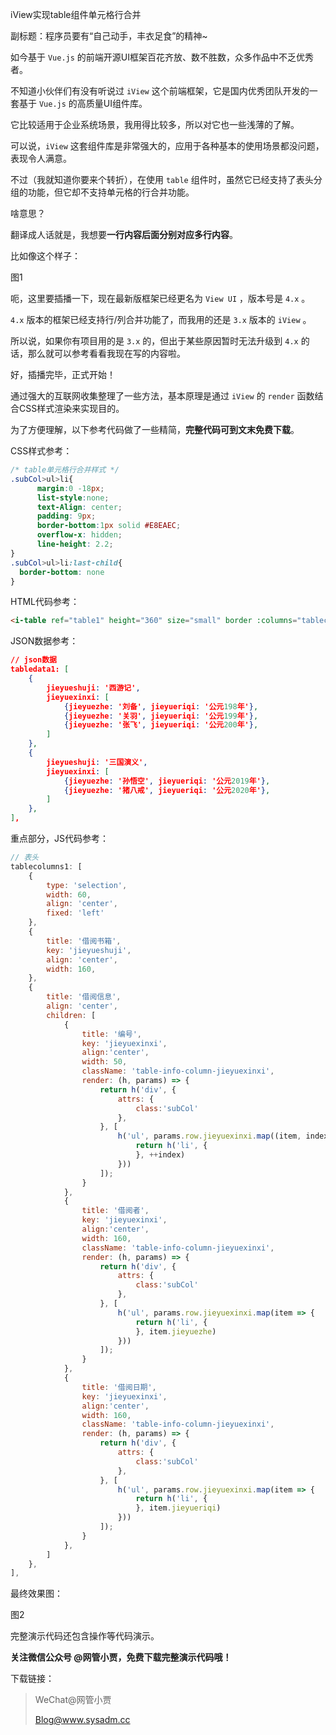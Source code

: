 iView实现table组件单元格行合并

副标题：程序员要有“自己动手，丰衣足食”的精神~



如今基于 `Vue.js` 的前端开源UI框架百花齐放、数不胜数，众多作品中不乏优秀者。

不知道小伙伴们有没有听说过 `iView` 这个前端框架，它是国内优秀团队开发的一套基于 `Vue.js` 的高质量UI组件库。

它比较适用于企业系统场景，我用得比较多，所以对它也一些浅薄的了解。

可以说，`iView` 这套组件库是非常强大的，应用于各种基本的使用场景都没问题，表现令人满意。

不过（我就知道你要来个转折），在使用 `table` 组件时，虽然它已经支持了表头分组的功能，但它却不支持单元格的行合并功能。

啥意思？

翻译成人话就是，我想要**一行内容后面分别对应多行内容**。

比如像这个样子：

图1



呃，这里要插播一下，现在最新版框架已经更名为 `View UI` ，版本号是 `4.x` 。

`4.x` 版本的框架已经支持行/列合并功能了，而我用的还是 `3.x` 版本的 `iView` 。

所以说，如果你有项目用的是 `3.x` 的，但出于某些原因暂时无法升级到 `4.x` 的话，那么就可以参考看看我现在写的内容啦。



好，插播完毕，正式开始！

通过强大的互联网收集整理了一些方法，基本原理是通过 `iView` 的 `render` 函数结合CSS样式渲染来实现目的。

为了方便理解，以下参考代码做了一些精简，**完整代码可到文末免费下载**。



CSS样式参考：

```css
/* table单元格行合并样式 */
.subCol>ul>li{
      margin:0 -18px;
      list-style:none;
      text-Align: center;
      padding: 9px;
      border-bottom:1px solid #E8EAEC;
      overflow-x: hidden;
	  line-height: 2.2;
}
.subCol>ul>li:last-child{
  border-bottom: none
}
```



HTML代码参考：

```html
<i-table ref="table1" height="360" size="small" border :columns="tablecolumns1" :data="tabledata1"></i-table>
```



JSON数据参考：

```json
// json数据
tabledata1: [
    {
        jieyueshuji: '西游记',
        jieyuexinxi: [
            {jieyuezhe: '刘备', jieyueriqi: '公元198年'},
            {jieyuezhe: '关羽', jieyueriqi: '公元199年'},
            {jieyuezhe: '张飞', jieyueriqi: '公元200年'},
        ]
    },
    {
        jieyueshuji: '三国演义',
        jieyuexinxi: [
            {jieyuezhe: '孙悟空', jieyueriqi: '公元2019年'},
            {jieyuezhe: '猪八戒', jieyueriqi: '公元2020年'},
        ]
    },
],
```



重点部分，JS代码参考：

```js
// 表头
tablecolumns1: [
    {
        type: 'selection',
        width: 60,
        align: 'center',
        fixed: 'left'
    },
    {
        title: '借阅书箱',
        key: 'jieyueshuji',
        align: 'center',
        width: 160,
    },
    {
        title: '借阅信息',
        align: 'center',
        children: [
            {
                title: '编号',
                key: 'jieyuexinxi',
                align:'center',
                width: 50,
                className: 'table-info-column-jieyuexinxi',
                render: (h, params) => {
                    return h('div', {
                        attrs: {
                            class:'subCol'
                        },
                    }, [
                        h('ul', params.row.jieyuexinxi.map((item, index) => {
                            return h('li', {
                            }, ++index)
                        }))
                    ]);
                }
            },
            {
                title: '借阅者',
                key: 'jieyuexinxi',
                align:'center',
                width: 160,
                className: 'table-info-column-jieyuexinxi',
                render: (h, params) => {
                    return h('div', {
                        attrs: {
                            class:'subCol'
                        },
                    }, [
                        h('ul', params.row.jieyuexinxi.map(item => {
                            return h('li', {
                            }, item.jieyuezhe)
                        }))
                    ]);
                }
            },
            {
                title: '借阅日期',
                key: 'jieyuexinxi',
                align:'center',
                width: 160,
                className: 'table-info-column-jieyuexinxi',
                render: (h, params) => {
                    return h('div', {
                        attrs: {
                            class:'subCol'
                        },
                    }, [
                        h('ul', params.row.jieyuexinxi.map(item => {
                            return h('li', {
                            }, item.jieyueriqi)
                        }))
                    ]);
                }
            },
        ]
    },
],
```



最终效果图：

图2



完整演示代码还包含操作等代码演示。

**关注微信公众号 @网管小贾，免费下载完整演示代码哦！**

下载链接：



> WeChat@网管小贾
>
> Blog@www.sysadm.cc



